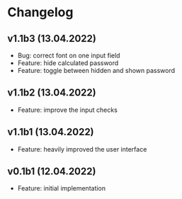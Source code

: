 # Changelog

## v1.1b3 (13.04.2022)

* Bug: correct font on one input field
* Feature: hide calculated password
* Feature: toggle between hidden and shown password

## v1.1b2 (13.04.2022)

* Feature: improve the input checks

## v1.1b1 (13.04.2022)

* Feature: heavily improved the user interface

## v0.1b1 (12.04.2022)

* Feature: initial implementation

